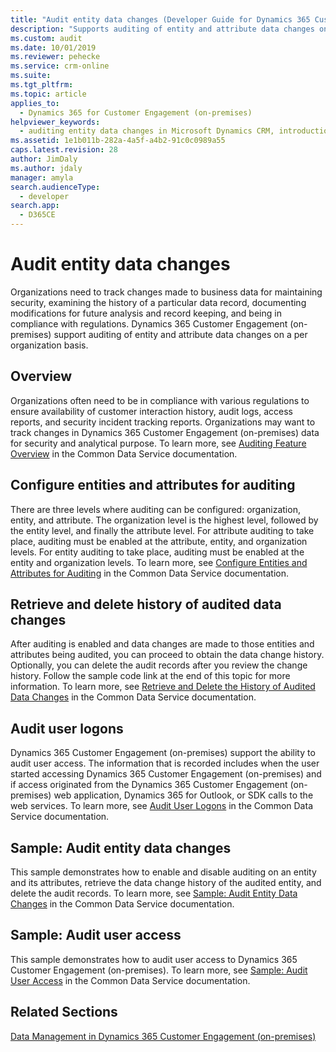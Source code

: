 ```yaml
---
title: "Audit entity data changes (Developer Guide for Dynamics 365 Customer Engagement (on-premises)) | MicrosoftDocs"
description: "Supports auditing of entity and attribute data changes on a per organization basis."
ms.custom: audit
ms.date: 10/01/2019
ms.reviewer: pehecke
ms.service: crm-online
ms.suite: 
ms.tgt_pltfrm: 
ms.topic: article
applies_to: 
  - Dynamics 365 for Customer Engagement (on-premises)
helpviewer_keywords: 
  - auditing entity data changes in Microsoft Dynamics CRM, introduction
ms.assetid: 1e1b011b-282a-4a5f-a4b2-91c0c0989a55
caps.latest.revision: 28
author: JimDaly
ms.author: jdaly
manager: amyla
search.audienceType: 
  - developer
search.app: 
  - D365CE
---
```

# Audit entity data changes

Organizations need to track changes made to business data for maintaining security, examining the history of a particular data record, 
documenting modifications for future analysis and record keeping, and being in compliance with regulations. 
Dynamics 365 Customer Engagement (on-premises) support auditing of entity and attribute data changes on a per organization basis.  
  
## Overview

Organizations often need to be in compliance with various regulations to ensure availability of customer interaction history, audit logs, access reports, and security incident tracking reports. Organizations may want to track changes in Dynamics 365 Customer Engagement (on-premises) data for security and analytical purpose. To learn more, see  [Auditing Feature Overview](/powerapps/developer/common-data-service/auditing-overview) in the Common Data Service documentation.

## Configure entities and attributes for auditing

There are three levels where auditing can be configured: organization, entity, and attribute. The organization level is the highest level, followed by the entity level, and finally the attribute level. For attribute auditing to take place, auditing must be enabled at the attribute, entity, and organization levels. For entity auditing to take place, auditing must be enabled at the entity and organization levels. To learn more, see [Configure Entities and Attributes for Auditing](/powerapps/developer/common-data-service/configure-entities-attributes-auditing) in the Common Data Service documentation. 
  
## Retrieve and delete history of audited data changes

After auditing is enabled and data changes are made to those entities and attributes being audited, you can proceed to obtain the data change history. Optionally, you can delete the audit records after you review the change history. Follow the sample code link at the end of this topic for more information. To learn more, see [Retrieve and Delete the History of Audited Data Changes](/powerapps/developer/common-data-service/retrieve-and-delete-the-history-of-audited-data-changes) in the Common Data Service documentation.
  
## Audit user logons

Dynamics 365 Customer Engagement (on-premises) support the ability to audit user access. The information that is recorded includes when the user started accessing Dynamics 365 Customer Engagement (on-premises) and if access originated from the Dynamics 365 Customer Engagement (on-premises) web application, Dynamics 365 for Outlook, or SDK calls to the web services. To learn more, see [Audit User Logons](/powerapps/developer/common-data-service/audit-user-access) in the Common Data Service documentation. 
  
## Sample: Audit entity data changes

This sample demonstrates how to enable and disable auditing on an entity and its attributes, retrieve the data change history of the audited entity, and delete the audit records. To learn more, see [Sample: Audit Entity Data Changes](https://github.com/microsoft/PowerApps-Samples/tree/master/cds/orgsvc/C%23/AuditEntityData) in the Common Data Service documentation.  
  
## Sample: Audit user access

This sample demonstrates how to audit user access to Dynamics 365 Customer Engagement (on-premises). To learn more, see [Sample: Audit User Access](https://github.com/microsoft/PowerApps-Samples/tree/master/cds/orgsvc/C%23/AuditUserAccess) in the Common Data Service documentation. 
  
## Related Sections  

[Data Management in Dynamics 365 Customer Engagement (on-premises)](manage-data.md)
